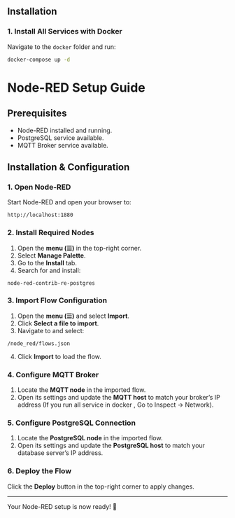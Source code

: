 ## Installation

### 1. Install All Services with Docker
Navigate to the `docker` folder and run:

```sh
docker-compose up -d
```

# Node-RED Setup Guide

## Prerequisites
- Node-RED installed and running.
- PostgreSQL service available.
- MQTT Broker service available.

## Installation & Configuration

### 1. Open Node-RED
Start Node-RED and open your browser to:


```
http://localhost:1880
```

### 2. Install Required Nodes
1. Open the **menu (☰)** in the top-right corner.
2. Select **Manage Palette**.
3. Go to the **Install** tab.
4. Search for and install:

```
node-red-contrib-re-postgres
```

### 3. Import Flow Configuration
1. Open the **menu (☰)** and select **Import**.
2. Click **Select a file to import**.
3. Navigate to and select:
   
```
/node_red/flows.json
```

4. Click **Import** to load the flow.

### 4. Configure MQTT Broker
1. Locate the **MQTT node** in the imported flow.
2. Open its settings and update the **MQTT host** to match your broker’s IP address (If you run all service in docker , Go to Inspect -> Network).

### 5. Configure PostgreSQL Connection
1. Locate the **PostgreSQL node** in the imported flow.
2. Open its settings and update the **PostgreSQL host** to match your database server’s IP address.

### 6. Deploy the Flow
Click the **Deploy** button in the top-right corner to apply changes.

---

Your Node-RED setup is now ready! 🚀
